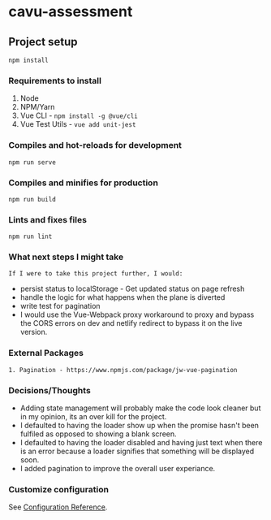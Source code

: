# cavu-assessment

## Project setup
```
npm install
```

### Requirements to install

1. Node
2. NPM/Yarn
3. Vue CLI - ```npm install -g @vue/cli```
5. Vue Test Utils - ```vue add unit-jest```


### Compiles and hot-reloads for development
```
npm run serve
```

### Compiles and minifies for production
```
npm run build
```

### Lints and fixes files
```
npm run lint
```

### What next steps I might take

```
If I were to take this project further, I would:
```
- persist status to localStorage - Get updated status on page refresh
- handle the logic for what happens when the plane is diverted
- write test for pagination
- I would use the Vue-Webpack proxy workaround to proxy and bypass the CORS errors on dev and netlify redirect to bypass it on the live version.
### External Packages
```
1. Pagination - https://www.npmjs.com/package/jw-vue-pagination 
```

### Decisions/Thoughts
 - Adding state management will probably make the code look cleaner but in my opinion, its an over kill for the project.
 - I defaulted to having the loader show up when the promise hasn't been fulfiled as opposed to showing a blank screen.
 - I defaulted to having the loader disabled and having just text when there is an error because a loader signifies that something will be displayed soon.
 - I added pagination to improve the overall user experiance.





### Customize configuration
See [Configuration Reference](https://cli.vuejs.org/config/).
